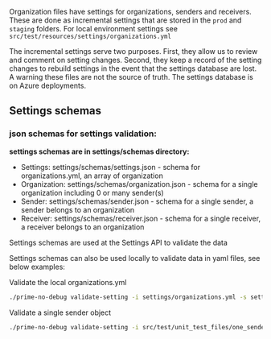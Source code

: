 Organization files have settings for organizations, senders and receivers. These are done as 
incremental settings that are stored in the `prod` and `staging` folders.  For local environment
settings see `src/test/resources/settings/organizations.yml`

The incremental settings serve two purposes. First, they allow us to review and comment on setting changes. Second, they keep a record of the setting changes to rebuild settings in the event that the settings database are lost. A warning these files are not the source of  truth. The settings database is on Azure deployments.

## Settings schemas

### json schemas for settings validation:

**settings schemas are in settings/schemas directory:**

- Settings: settings/schemas/settings.json - schema for organizations.yml, an array of organization
- Organization: settings/schemas/organization.json - schema for a single organization including 0 or many sender(s)
- Sender: settings/schemas/sender.json - schema for a single sender, a sender belongs to an organization
- Receiver: settings/schemas/receiver.json - schema for a single receiver, a receiver belongs to an organization

Settings schemas are used at the Settings API to validate the data

Settings schemas can also be used locally to validate data in yaml files, see below examples:

Validate the local organizations.yml

```bash
./prime-no-debug validate-setting -i settings/organizations.yml -s settings/schemas/settings.json
```
Validate a single sender object

```bash
./prime-no-debug validate-setting -i src/test/unit_test_files/one_sender_waters.yml -s settings/schemas/sender.json
```
